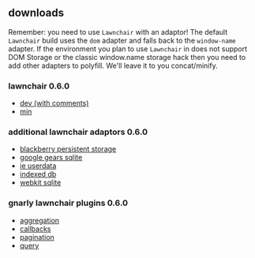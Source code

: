 downloads
---

Remember: you need to use `Lawnchair` with an adaptor! The default `Lawnchair` build uses the `dom` adapter and falls back to the `window-name` adapter. If the environment you plan to use `Lawnchair` in does not support DOM Storage or the classic window.name storage hack then you need to add other adapters to polyfill. We'll leave it to you concat/minify.

<h3>lawnchair 0.6.0</h3>
<ul>
    <li><a href="/downloads/lawnchair-0.6.0.js">dev (with comments)</a>
    <li><a href="/downloads/lawnchair-0.6.0.min.js">min</a>
</ul>

<h3>additional lawnchair adaptors 0.6.0</h3>
<ul>
    <li><a href="/downloads/lawnchair-adapter-blackberry-persistent-storage-0.6.0.js">blackberry persistent storage</a></li>
    <li><a href="/downloads/lawnchair-adapter-gears-sqlite-0.6.0.js">google gears sqlite</a></li>
    <li><a href="/downloads/lawnchair-adapter-ie-userdata-0.6.0.js">ie userdata</a></li>
    <li><a href="/downloads/lawnchair-adapter-indexed-db-0.6.0.js">indexed db</a></li>
    <li><a href="/downloads/lawnchair-adapter-webkit-sqlite-0.6.0.js">webkit sqlite</a></li>
</ul>

<h3>gnarly lawnchair plugins 0.6.0</h3>
<ul>
    <li><a href="/downloads/lawnchair-aggregation-0.6.0.js">aggregation</a></li>
    <li><a href="/downloads/lawnchair-callbacks-0.6.0.js">callbacks</a></li>
    <li><a href="/downloads/lawnchair-pagination-0.6.0.js">pagination</a></li>
    <li><a href="/downloads/lawnchair-query-0.6.0.js">query</a></li>
</ul>


